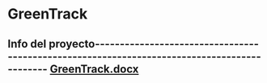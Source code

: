 # GreenTrack

Info del proyecto--------------------------------------------------------------------------------------------
[GreenTrack.docx](https://github.com/user-attachments/files/22913313/GreenTrack.docx)
-------------------------------------------------------------------------------------------------------------
